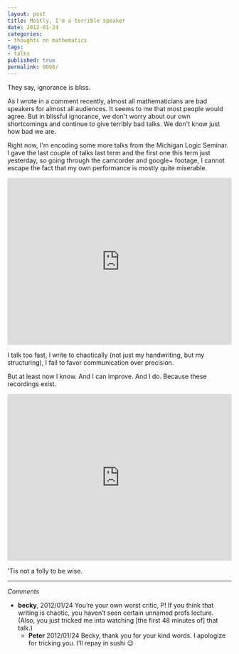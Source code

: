 ```yaml
---
layout: post
title: Mostly, I'm a terrible speaker
date: 2012-01-24
categories:
- thoughts on mathematics
tags:
- talks
published: true
permalink: 0098/
---
```


They say, ignorance is bliss.

As I wrote in a comment recently, almost all mathematicians are bad speakers for almost all audiences. It seems to me that most people would agree. But in blissful ignorance, we don't worry about our own shortcomings and continue to give terribly bad talks. We don't know just how bad we are.

Right now, I'm encoding some more talks from the Michigan Logic Seminar. I gave the last couple of talks last term and the first one this term just yesterday, so going through the camcorder and google+ footage, I cannot escape the fact that my own performance is mostly quite miserable.

<iframe src="https://player.vimeo.com/video/35029059" width="100%" height="375" frameborder="0" webkitallowfullscreen mozallowfullscreen allowfullscreen></iframe>

I talk too fast, I write to chaotically (not just my handwriting, but my structuring), I fail to favor communication over precision.

But at least now I know. And I can improve. And I do. Because these recordings exist.

<iframe src="https://player.vimeo.com/video/32109926" width="100%" height="375" frameborder="0" webkitallowfullscreen mozallowfullscreen allowfullscreen></iframe>

'Tis not a folly to be wise.

---

_Comments_

* **becky**, 2012/01/24
  You’re your own worst critic, P! If you think that writing is chaotic, you haven’t seen certain unnamed profs lecture. (Also, you just tricked me into watching [the first 48 minutes of] that talk.)
  * **Peter** 2012/01/24
  Becky, thank you for your kind words. I apologize for tricking you. I’ll repay in sushi 😉
